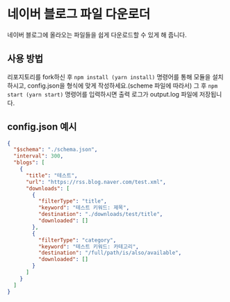# 네이버 블로그 파일 다운로더

네이버 블로그에 올라오는 파일들을 쉽게 다운로드할 수 있게 해 줍니다.

## 사용 방법

리포지토리를 fork하신 후 `npm install (yarn install)` 명령어를 통해 모듈을 설치하시고, config.json을 형식에 맞게 작성하세요.(scheme 파일에 따라서)
그 후 `npm start (yarn start)` 명령어를 입력하시면 출력 로그가 output.log 파일에 저장됩니다.

## config.json 예시

```json
{
  "$schema": "./schema.json",
  "interval": 300,
  "blogs": [
    {
      "title": "테스트",
      "url": "https://rss.blog.naver.com/test.xml",
      "downloads": [
        {
          "filterType": "title",
          "keyword": "테스트 키워드: 제목",
          "destination": "./downloads/test/title",
          "downloaded": []
        },
        {
          "filterType": "category",
          "keyword": "테스트 키워드: 카테고리",
          "destination": "/full/path/is/also/available",
          "downloaded": []
        }
      ]
    }
  ]
}
```
